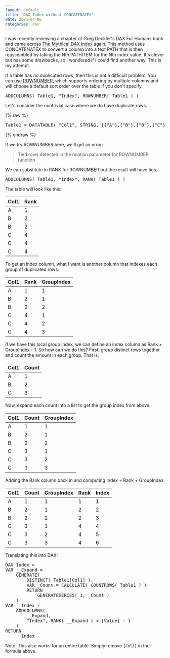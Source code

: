 ```yaml
---
layout: default
title: "DAX Index without CONCATENATEX"
date: 2025-04-06
categories: dax
---
```


I was recently reviewing a chapter of Greg Deckler's DAX For Humans book and came across [The Mythical DAX Index](https://community.fabric.microsoft.com/t5/Quick-Measures-Gallery/The-Mythical-DAX-Index/td-p/1093214) again. This method uses CONCATENATEX to convert a column into a text PATH that is then reassembled by taking the Nth PATHITEM for the Nth index value. It's clever but has some drawbacks, so I wondered if I could find another way. This is my attempt.

If a table has no duplicated rows, then this is not a difficult problem. You can use [ROWNUMBER](https://dax.guide/rownumber/), which supports ordering by multiple columns and will choose a default sort order over the table if you don't specify.

<!--
ADDCOLUMNS ( Table1, "Index", ROWNUMBER ( Table1 ) )
-->
<pre class="dax-code">
<span class="function">ADDCOLUMNS</span><span class="parenthesis">(</span> <span class="table">Table1</span><span class="parenthesis">,</span> <span class="string">"Index"</span><span class="parenthesis">,</span> <span class="function">ROWNUMBER</span><span class="parenthesis">(</span> <span class="table">Table1</span> <span class="parenthesis">)</span> <span class="parenthesis">)</span>
</pre>

Let's consider the nontrivial case where we do have duplicate rows.


{% raw %}
<!--
Table1 = DATATABLE( "Col1", STRING, { {"A"}, {"B"}, {"B"}, {"C"}, {"C"}, {"C"} } )
-->
<pre class="dax-code">
<span class="plain">Table1 = </span><span class="function">DATATABLE</span><span class="parenthesis">(</span> <span class="string">"Col1"</span><span class="parenthesis">,</span> <span class="function">STRING</span><span class="parenthesis">,</span> <span class="parenthesis">{</span><span class="parenthesis">{</span><span class="string">"A"</span><span class="parenthesis">}</span><span class="parenthesis">,</span><span class="parenthesis">{</span><span class="string">"B"</span><span class="parenthesis">}</span><span class="parenthesis">,</span><span class="parenthesis">{</span><span class="string">"B"</span><span class="parenthesis">}</span><span class="parenthesis">,</span><span class="parenthesis">{</span><span class="string">"C"</span><span class="parenthesis">}</span><span class="parenthesis">,</span><span class="parenthesis">{</span><span class="string">"C"</span><span class="parenthesis">}</span><span class="parenthesis">,</span><span class="parenthesis">{</span><span class="string">"C"</span><span class="parenthesis">}</span><span class="parenthesis">}</span> <span class="parenthesis">)</span>
</pre>
{% endraw %}

If we try ROWNUMBER here, we'll get an error:

> Tied rows detected in the relation parameter for ROWNUMBER function

We can substitute in RANK for ROWNUMBER but the result will have ties.

<!--
ADDCOLUMNS ( Table1, "Index", RANK ( Table1 ) )
-->
<pre class="dax-code">
<span class="function">ADDCOLUMNS</span><span class="parenthesis">(</span> <span class="table">Table1</span><span class="parenthesis">,</span> <span class="string">"Index"</span><span class="parenthesis">,</span> <span class="function">RANK</span><span class="parenthesis">(</span> <span class="table">Table1</span> <span class="parenthesis">)</span> <span class="parenthesis">)</span>
</pre>

The table will look like this:

| Col1 | Rank |
| --- | --- |
| A | 1 |
| B | 2 |
| B | 2 |
| C | 4 |
| C | 4 |
| C | 4 |

To get an index column, what I want is another column that indexes each group of duplicated rows:

| Col1 | Rank | GroupIndex |
| --- | --- | --- |
| A | 1 | 1 |
| B | 2 | 1 |
| B | 2 | 2 |
| C | 4 | 1 |
| C | 4 | 2 |
| C | 4 | 3 |

If we have this local group index, we can define an index column as Rank + GroupIndex - 1.
So how can we do this? First, group distinct rows together and count the amount in each group. That is,

| Col1 | Count |
| --- | --- |
| A | 1 |
| B | 2 |
| C | 3 |

Now, expand each count into a list to get the group index from above.

| Col1 | Count | GroupIndex |
| --- | --- | --- |
| A | 1 | 1 |
| B | 2 | 1 |
| B | 2 | 2 |
| C | 3 | 1 |
| C | 3 | 2 |
| C | 3 | 3 |

Adding the Rank column back in and computing Index = Rank + GroupIndex

| Col1 | Count | GroupIndex | Rank | Index |
| --- | --- | --- | --- | --- |
| A | 1 | 1 | 1 | 1 |
| B | 2 | 1 | 2 | 2 |
| B | 2 | 2 | 2 | 3 |
| C | 3 | 1 | 4 | 4 |
| C | 3 | 2 | 4 | 5 |
| C | 3 | 3 | 4 | 6 |

Translating this into DAX:

<!--
DAX Index = 
VAR __Expand =
    GENERATE (
        DISTINCT ( Table1[Col1] ),
        VAR _Count = CALCULATE ( COUNTROWS ( Table1 ) )
        RETURN
            GENERATESERIES ( 1, _Count )
    )
VAR __Index =
    ADDCOLUMNS (
        __Expand,
        "Index", RANK ( __Expand ) + [Value] - 1
    )
RETURN
    __Index
-->

<pre class="dax-code">
<span class="plain">DAX Index = </span>
<span class="plain">VAR __Expand =</span>
    <span class="function">GENERATE</span><span class="parenthesis">(</span>
        <span class="function">DISTINCT</span><span class="parenthesis">(</span> <span class="table">Table1</span><span class="bracket">[</span><span class="column">Col1</span><span class="bracket">]</span> <span class="parenthesis">)</span><span class="parenthesis">,</span>
        <span class="plain">VAR _Count =</span> <span class="function">CALCULATE</span><span class="parenthesis">(</span> <span class="function">COUNTROWS</span><span class="parenthesis">(</span> <span class="table">Table1</span> <span class="parenthesis">)</span> <span class="parenthesis">)</span>
        <span class="plain">RETURN</span>
            <span class="function">GENERATESERIES</span><span class="parenthesis">(</span> <span class="number">1</span><span class="parenthesis">,</span> <span class="plain">_Count</span> <span class="parenthesis">)</span>
    <span class="parenthesis">)</span>
<span class="plain">VAR __Index =</span>
    <span class="function">ADDCOLUMNS</span><span class="parenthesis">(</span>
        <span class="plain">__Expand</span><span class="parenthesis">,</span>
        <span class="string">"Index"</span><span class="parenthesis">,</span> <span class="function">RANK</span><span class="parenthesis">(</span> <span class="plain">__Expand</span> <span class="parenthesis">)</span> <span class="operator">+</span> <span class="bracket">[</span><span class="column">Value</span><span class="bracket">]</span> <span class="operator">-</span> <span class="number">1</span>
    <span class="parenthesis">)</span>
<span class="plain">RETURN</span>
    <span class="plain">__Index</span>
</pre>

Note: This also works for an entire table. Simply remove `[Col1]` in the formula above.
